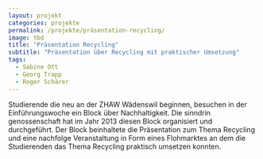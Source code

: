 ```yaml
---
layout: projekt
categories: projekte
permalink: /projekte/präsentation-recycling/
image: tbd
title: "Präsentation Recycling"
subtitle: "Präsentation über Recycling mit praktischer Umsetzung"
tags:
  - Sabine Ott
  - Georg Trapp
  - Roger Schärer
---
```


Studierende die neu an der ZHAW Wädenswil beginnen, besuchen in der Einführungswoche ein Block über Nachhaltigkeit. Die sinndrin genossenschaft hat im Jahr 2013 diesen Block organisiert und durchgeführt. Der Block beinhaltete die Präsentation zum Thema Recycling und eine nachfolge Veranstaltung in Form eines Flohmarktes an dem die Studierenden das Thema Recycling praktisch umsetzen konnten.
